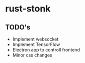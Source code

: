 # rust-stonk

## TODO's

* Implement websocket
* Implement TensorFlow
* Electron app to controll frontend
* Minor css changes
